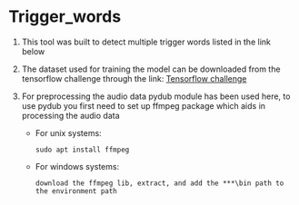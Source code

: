 # Trigger_words

1. This tool was built to detect multiple trigger words listed in the link below

2. The dataset used for training the model can be downloaded from the tensorflow challenge through the link: 
[Tensorflow challenge](https://www.kaggle.com/competitions/tensorflow-speech-recognition-challenge/data)


3. For preprocessing the audio data pydub module has been used here, to use pydub you first need to set up ffmpeg package which aids in processing the audio data

    - For unix systems:
      ```
      sudo apt install ffmpeg
      ```

    - For windows systems:
      ```
      download the ffmpeg lib, extract, and add the ***\bin path to the environment path
      ```
